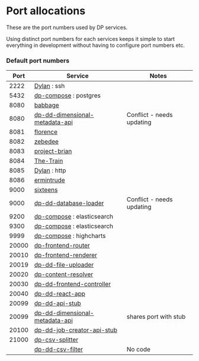 Port allocations
================

These are the port numbers used by DP services.

Using distinct port numbers for each services keeps it simple to start everything
in development without having to configure port numbers etc.

### Default port numbers

| Port  | Service | Notes
| ----- | ------- | -----
| 2222  | [Dylan](https://github.com/ONSdigital/Dylan) : ssh |
| 5432  | [dp-compose](https://github.com/ONSdigital/dp-compose) : postgres |
| 8080  | [babbage](https://github.com/ONSdigital/babbage) |
| 8080  | [dp-dd-dimensional-metadata-api](https://github.com/ONSdigital/dp-dd-dimensional-metadata-api) | Conflict - needs updating
| 8081  | [florence](https://github.com/ONSdigital/florence) |
| 8082  | [zebedee](https://github.com/ONSdigital/zebedee) |
| 8083  | [project-brian](https://github.com/ONSdigital/project-brian) |
| 8084  | [The-Train](https://github.com/ONSdigital/The-Train) |
| 8085  | [Dylan](https://github.com/ONSdigital/Dylan) : http |
| 8086  | [ermintrude](https://github.com/ONSdigital/ermintrude) |
| 9000  | [sixteens](https://github.com/ONSdigital/sixteens) |
| 9000  | [dp-dd-database-loader](https://github.com/ONSdigital/dp-dd-database-loader) | Conflict - needs updating
| 9200  | [dp-compose](https://github.com/ONSdigital/dp-compose) : elasticsearch |
| 9300  | [dp-compose](https://github.com/ONSdigital/dp-compose) : elasticsearch |
| 9999  | [dp-compose](https://github.com/ONSdigital/dp-compose) : highcharts |
| 20000 | [dp-frontend-router](https://github.com/ONSdigital/dp-frontend-router) |
| 20010 | [dp-frontend-renderer](https://github.com/ONSdigital/dp-frontend-renderer) |
| 20019 | [dp-dd-file-uploader](https://github.com/ONSdigital/dp-dd-file-uploader) |
| 20020 | [dp-content-resolver](https://github.com/ONSdigital/dp-content-resolver) |
| 20030 | [dp-dd-frontend-controller](https://github.com/ONSdigital/dp-dd-frontend-controller) |
| 20040 | [dp-dd-react-app](https://github.com/ONSdigital/dp-dd-react-app) |
| 20099 | [dp-dd-api-stub](https://github.com/ONSdigital/dp-dd-api-stub) | 
| 20099 | [dp-dd-dimensional-metadata-api](https://github.com/ONSdigital/dp-dd-dimensional-metadata-api) | shares port with stub
| 20100 | [dp-dd-job-creator-api-stub](https://github.com/ONSdigital/dp-dd-job-creator-api-stub) |
| 21000 | [dp-csv-splitter](https://github.com/ONSdigital/dp-csv-splitter) |
|       | [dp-dd-csv-filter](https://github.com/ONSdigital/dp-dd-csv-filter) | No code
